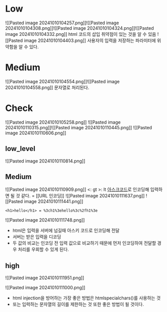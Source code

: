 # Low
![[Pasted image 20241010104257.png]]![[Pasted image 20241010104308.png]]![[Pasted image 20241010104324.png]]![[Pasted image 20241010104332.png]]
html 코드의 삽입 취약점이 있는 것을 알 수 있음
![[Pasted image 20241010104403.png]]
사용자의 입력을 저장하는 파라미터에 위약함을 알 수 있다.

# Medium
![[Pasted image 20241010104554.png]]![[Pasted image 20241010104558.png]]
문자열로 처리된다.

# Check
![[Pasted image 20241010105258.png]]
![[Pasted image 20241010110315.png]]![[Pasted image 20241010110445.png]]
![[Pasted image 20241010110606.png]]
## low_level
![[Pasted image 20241010110814.png]]

## Medium
![[Pasted image 20241010110909.png]]
<: gt
\>: lt
[아스크코드](https://www.ascii-code.com/)로 인코딩해 입력하면 될 것 같다. = [[URL 인코딩]]
![[Pasted image 20241010111637.png]]
![[Pasted image 20241010111441.png]]
```
<h1>hello</h1> = %3ch1%3ehello%3c%2fh1%3e
```
![[Pasted image 20241010111748.png]]
- html은 입력을 서버에 넘길때 아스키 코드로 인코딩해 전달
- 서버는 받은 입력을 디코딩
- 두 값의 비교는 인코딩 전 입력 값으로 비교하기 때문에 먼저 인코딩하여 전달할 경우 처리를 우회할 수 있게 된다.

## high
![[Pasted image 20241010111951.png]]

![[Pasted image 20241010111000.png]]
- html injection을 방어하는 가장 좋은 방법은 htmlspecialchars()를 사용하는 것
- 또는 입력하는 문자열의 길이를 제한하는 것 또한 좋은 방법이 될 것이다.

